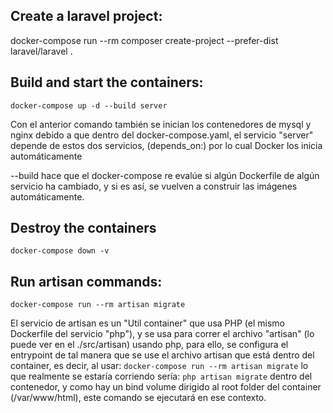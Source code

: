 ## Create a laravel project:
docker-compose run --rm composer create-project --prefer-dist laravel/laravel .

## Build and start the containers:
```docker-compose up -d --build server```

Con el anterior comando también se inician los contenedores de mysql y nginx debido a que
dentro del docker-compose.yaml, el servicio "server" depende de estos dos servicios, (depends_on:)
por lo cual Docker los inicia automáticamente

--build hace que el docker-compose re evalúe si algún Dockerfile de algún servicio ha cambiado, y si es así,
se vuelven a construir las imágenes automáticamente.

## Destroy the containers
```docker-compose down -v```

## Run artisan commands:

```docker-compose run --rm artisan migrate```

El servicio de artisan es un "Util container" que usa PHP (el mismo Dockerfile del servicio "php"), y se usa para
correr el archivo "artisan" (lo puede ver en el ./src/artisan) usando php, para ello, se configura el entrypoint
de tal manera que se use el archivo artisan que está dentro del container, es decir, al usar:
```docker-compose run --rm artisan migrate```
lo que realmente se estaría corriendo sería:
```php artisan migrate```
dentro del contenedor, y como hay un bind volume dirigido al root folder del container (/var/www/html), este comando
se ejecutará en ese contexto.
